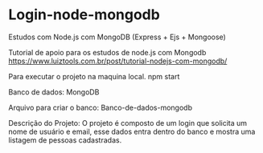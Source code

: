 # Login-node-mongodb
Estudos com Node.js com MongoDB (Express + Ejs + Mongoose)

Tutorial de apoio para os estudos de node.js com Mongodb
https://www.luiztools.com.br/post/tutorial-nodejs-com-mongodb/

Para executar o projeto na maquina local.
npm start

Banco de dados:  MongoDB


Arquivo para criar o banco:
Banco-de-dados-mongodb

Descrição do Projeto:
O projeto é composto de um login que solicita um nome de usuário e email, esse dados entra dentro do banco e mostra uma listagem de pessoas cadastradas.

